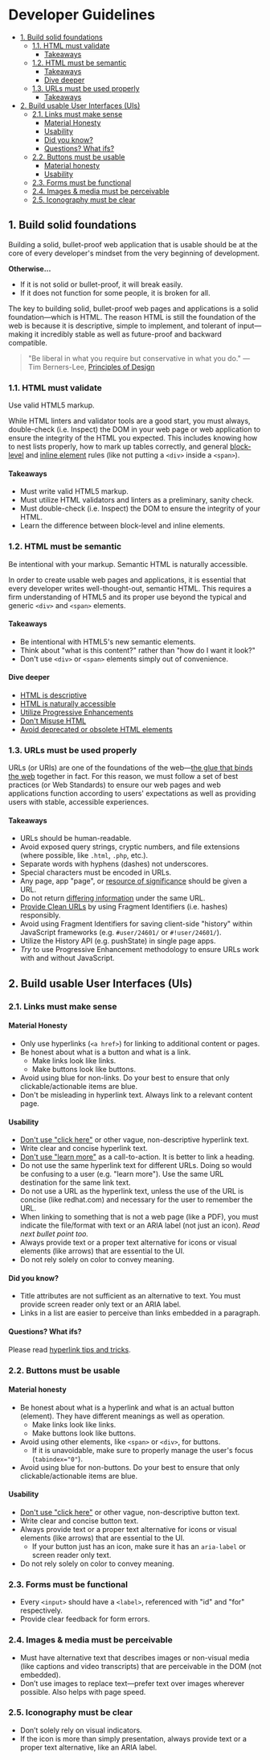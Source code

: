 # Developer Guidelines

<!-- TOC depthFrom:2 depthTo:6 withLinks:1 updateOnSave:1 orderedList:0 -->

- [1. Build solid foundations](#1-build-solid-foundations)
	- [1.1. HTML must validate](#11-html-must-validate)
		- [Takeaways](#takeaways)
	- [1.2. HTML must be semantic](#12-html-must-be-semantic)
		- [Takeaways](#takeaways)
		- [Dive deeper](#dive-deeper)
	- [1.3. URLs must be used properly](#13-urls-must-be-used-properly)
		- [Takeaways](#takeaways)
- [2.  Build usable User Interfaces (UIs)](#2-build-usable-user-interfaces-uis)
	- [2.1. Links must make sense](#21-links-must-make-sense)
		- [Material Honesty](#material-honesty)
		- [Usability](#usability)
		- [Did you know?](#did-you-know)
		- [Questions? What ifs?](#questions-what-ifs)
	- [2.2. Buttons must be usable](#22-buttons-must-be-usable)
		- [Material honesty](#material-honesty)
		- [Usability](#usability)
	- [2.3. Forms must be functional](#23-forms-must-be-functional)
	- [2.4. Images & media must be perceivable](#24-images-media-must-be-perceivable)
	- [2.5. Iconography must be clear](#25-iconography-must-be-clear)

<!-- /TOC -->

## 1. Build solid foundations

Building a solid, bullet-proof web application that is usable should be at the core of every developer's mindset from the very beginning of development.

**Otherwise...**
- If it is not solid or bullet-proof, it will break easily.
- If it does not function for some people, it is broken for all.

The key to building solid, bullet-proof web pages and applications is a solid foundation—which is HTML. The reason HTML is still the foundation of the web is because it is descriptive, simple to implement, and tolerant of input—making it incredibly stable as well as future-proof and backward compatible.

> "Be liberal in what you require but conservative in what you do."
> — Tim Berners-Lee, [Principles of Design](https://www.w3.org/DesignIssues/Principles.html#PLP)

### 1.1. HTML must validate

Use valid HTML5 markup.

While HTML linters and validator tools are a good start, you must always, double-check (i.e. Inspect) the DOM in your web page or web application to ensure the integrity of the HTML you expected. This includes knowing how to nest lists properly, how to mark up tables correctly, and general [block-level](https://developer.mozilla.org/en-US/docs/Web/HTML/Block-level_elements) and [inline element](https://developer.mozilla.org/en-US/docs/Web/HTML/Inline_elements) rules (like not putting a `<div>` inside a `<span>`).

#### Takeaways
- Must write valid HTML5 markup. <!DOCTYPE html>
- Must utilize HTML validators and linters as a preliminary, sanity check.
- Must double-check (i.e. Inspect) the DOM to ensure the integrity of your HTML.
- Learn the difference between block-level and inline elements.

### 1.2. HTML must be semantic

Be intentional with your markup. Semantic HTML is naturally accessible.

In order to create usable web pages and applications, it is essential that every developer writes well-thought-out, semantic HTML. This requires a firm understanding of HTML5 and its proper use beyond the typical and generic `<div>` and `<span>` elements.

#### Takeaways

- Be intentional with HTML5's new semantic elements.
- Think about "what is this content?" rather than "how do I want it look?"
- Don't use `<div>` or `<span>` elements simply out of convenience.


#### Dive deeper

- [HTML is descriptive](descriptive-html.md)
- [HTML is naturally accessible](accessible-html.md)
- [Utilize Progressive Enhancements](progressive-enhancements.md)
- [Don't Misuse HTML](bad-html.md)
- [Avoid deprecated or obsolete HTML elements](obsolete-html.md)

### 1.3. URLs must be used properly

URLs (or URIs) are one of the foundations of the web—[the glue that binds the web](https://www.w3.org/2004/11/uri-iri-pressrelease) together in fact. For this reason, we must follow a set of best practices (or Web Standards) to ensure our web pages and web applications function according to users' expectations as well as providing users with stable, accessible experiences.

#### Takeaways

-   URLs should be human-readable.
-   Avoid exposed query strings, cryptic numbers, and file extensions (where possible, like `.html`, `.php`, etc.).
-   Separate words with hyphens (dashes) not underscores.
-   Special characters must be encoded in URLs.
-   Any page, app "page", or [resource of significance](https://www.w3.org/DesignIssues/Axioms.html#Universality) should be given a URL.
-   Do not return [differing information](https://www.w3.org/DesignIssues/Axioms.html#abuse) under the same URL.
-   [Provide Clean URLs](https://webmasters.googleblog.com/2016/11/building-indexable-progressive-web-apps.html) by using Fragment Identifiers (i.e. hashes) responsibly.
-   Avoid using Fragment Identifiers for saving client-side "history" within JavaScript frameworks (e.g. `#user/24601/` or `#!user/24601/`).
-   Utilize the History API (e.g. pushState) in single page apps.
-   *Try* to use Progressive Enhancement methodology to ensure URLs work with and without JavaScript.

## 2.  Build usable User Interfaces (UIs)

### 2.1. Links must make sense

#### Material Honesty

-   Only use hyperlinks (`<a href>`) for linking to additional content or pages.
-   Be honest about what is a button and what is a link.
	- Make links look like links.
	- Make buttons look like buttons.
-   Avoid using blue for non-links. Do your best to ensure that only clickable/actionable items are blue.
-   Don't be misleading in hyperlink text. Always link to a relevant content page.

#### Usability

-  [Don't use "click here"](https://medium.com/@heyoka/dont-use-click-here-f32f445d1021) or other vague, non-descriptive hyperlink text.
-   Write clear and concise hyperlink text.
-   [Don't use "learn more"](hyperlink-tips-tricks.md) as a call-to-action. It is better to link a heading.
-   Do not use the same hyperlink text for different URLs. Doing so would be confusing to a user (e.g. "learn more"). Use the same URL destination for the same link text.
-   Do not use a URL as the hyperlink text, unless the use of the URL is concise (like redhat.com) and necessary for the user to remember the URL.
-   When linking to something that is not a web page (like a PDF), you must indicate the file/format with text or an ARIA label (not just an icon). *Read next bullet point too.*
-   Always provide text or a proper text alternative for icons or visual elements (like arrows) that are essential to the UI.
-   Do not rely solely on color to convey meaning.

#### Did you know?

- Title attributes are not sufficient as an alternative to text. You must provide screen reader only text or an ARIA label.
- Links in a list are easier to perceive than links embedded in a paragraph.

#### Questions? What ifs?
Please read [hyperlink tips and tricks](hyperlink-tips-tricks.md).

### 2.2. Buttons must be usable

#### Material honesty

-   Be honest about what is a hyperlink and what is an actual button (element). They have different meanings as well as operation.
	- Make links look like links.
	- Make buttons look like buttons.
-   Avoid using other elements, like `<span>` or `<div>`, for buttons.
	- If it is unavoidable, make sure to properly manage the user's focus (`tabindex="0"`).
-   Avoid using blue for non-buttons. Do your best to ensure that only clickable/actionable items are blue.

#### Usability

-    [Don't use "click here"](https://medium.com/@heyoka/dont-use-click-here-f32f445d1021) or other vague, non-descriptive button text.
-   Write clear and concise button text.
-   Always provide text or a proper text alternative for icons or visual elements (like arrows) that are essential to the UI.
	- If your button just has an icon, make sure it has an `aria-label` or screen reader only text.
-   Do not rely solely on color to convey meaning.

### 2.3. Forms must be functional

-   Every `<input>` should have a `<label>`, referenced with "id" and "for" respectively.
-   Provide clear feedback for form errors.

### 2.4. Images & media must be perceivable

-   Must have alternative text that describes images or non-visual media (like captions and video transcripts) that are perceivable in the DOM (not embedded).
-   Don’t use images to replace text—prefer text over images wherever possible. Also helps with page speed.

### 2.5. Iconography must be clear

-   Don’t solely rely on visual indicators.
-   If the icon is more than simply presentation, always provide text or a proper text alternative, like an ARIA label.
